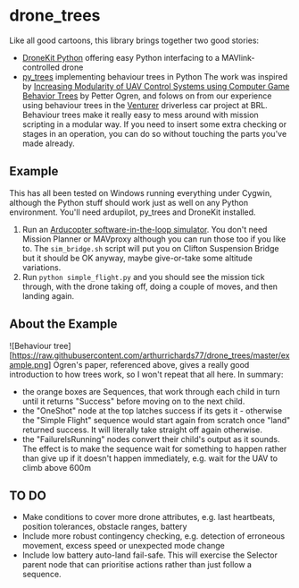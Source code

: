 # drone_trees
Like all good cartoons, this library brings together two good stories:
* [DroneKit Python](http://python.dronekit.io/) offering easy Python interfacing to a MAVlink-controlled drone
* [py_trees](https://github.com/splintered-reality/py_trees) implementing behaviour trees in Python
The work was inspired by [Increasing Modularity of UAV Control Systems using Computer Game Behavior Trees](https://arc.aiaa.org/doi/pdf/10.2514/6.2012-4458) by Petter Ogren, and folows on from our experience using behaviour trees in the [Venturer](https://www.venturer-cars.com/) driverless car project at BRL.  Behaviour trees make it really easy to mess around with mission scripting in a modular way.  If you need to insert some extra checking or stages in an operation, you can do so without touching the parts you've made already.
## Example
This has all been tested on Windows running everything under Cygwin, although the Python stuff should work just as well on any Python environment.  You'll need ardupilot, py_trees and DroneKit installed.
1. Run an [Arducopter software-in-the-loop simulator](http://ardupilot.org/dev/docs/sitl-simulator-software-in-the-loop.html).  You don't need Mission Planner or MAVproxy although you can run those too if you like to.  The `sim_bridge.sh` script will put you on Clifton Suspension Bridge but it should be OK anyway, maybe give-or-take some altitude variations.
2. Run `python simple_flight.py` and you should see the mission tick through, with the drone taking off, doing a couple of moves, and then landing again.
## About the Example
![Behaviour tree][https://raw.githubusercontent.com/arthurrichards77/drone_trees/master/example.png]
Ogren's paper, referenced above, gives a really good introduction to how trees work, so I won't repeat that all here.  In summary:
* the orange boxes are Sequences, that work through each child in turn until it returns "Success" before moving on to the next child.
* the "OneShot" node at the top latches success if its gets it - otherwise the "Simple Flight" sequence would start again from scratch once "land" returned success.  It will literally take straight off again otherwise.
* the "FailureIsRunning" nodes convert their child's output as it sounds.  The effect is to make the sequence wait for something to happen rather than give up if it doesn't happen immediately, e.g. wait for the UAV to climb above 600m
## TO DO
* Make conditions to cover more drone attributes, e.g. last heartbeats, position tolerances, obstacle ranges, battery
* Include more robust contingency checking, e.g. detection of erroneous movement, excess speed or unexpected mode change
* Include low battery auto-land fail-safe.  This will exercise the Selector parent node that can prioritise actions rather than just follow a sequence.
